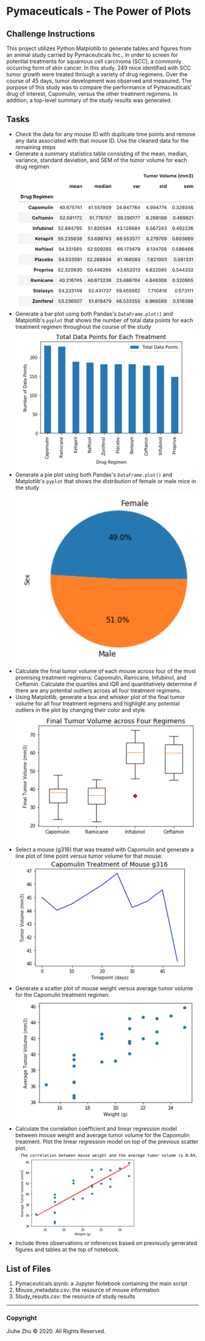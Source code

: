 # Pymaceuticals - The Power of Plots
## Challenge Instructions
This project utilizes Python Matplotlib to generate tables and figures from an animal study carried by Pymaceuticals Inc., in order to screen for potential treatments for squamous cell carcinoma (SCC), a commonly occurring form of skin cancer. In this study, 249 mice identified with SCC tumor growth were treated through a variety of drug regimens. Over the course of 45 days, tumor development was observed and measured. The purpose of this study was to compare the performance of Pymaceuticals' drug of interest, Capomulin, versus the other treatment regimens. In addition, a top-level summary of the study results was generated.

## Tasks
- Check the data for any mouse ID with duplicate time points and remove any data associated with that mouse ID. Use the cleaned data for the remaining steps
- Generate a summary statistics table consisting of the mean, median, variance, standard deviation, and SEM of the tumor volume for each drug regimen \
![Summary_Stats](https://github.com/Jiuhe2020/matplotlib-challenge/blob/master/images/Summary_Table.png)
- Generate a bar plot using both Pandas's `DataFrame.plot()` and Matplotlib's `pyplot` that shows the number of total data points for each treatment regimen throughout the course of the study \
![Total_Data_Points](https://github.com/Jiuhe2020/matplotlib-challenge/blob/master/images/Total_Data_Points.png)
- Generate a pie plot using both Pandas's `DataFrame.plot()` and Matplotlib's `pyplot` that shows the distribution of female or male mice in the study \
![Distribution](https://github.com/Jiuhe2020/matplotlib-challenge/blob/master/images/Distribution.png)
- Calculate the final tumor volume of each mouse across four of the most promising treatment regimens: Capomulin, Ramicane, Infubinol, and Ceftamin. Calculate the quartiles and IQR and quantitatively determine if there are any potential outliers across all four treatment regimens.
- Using Matplotlib, generate a box and whisker plot of the final tumor volume for all four treatment regimens and highlight any potential outliers in the plot by changing their color and style. \
![Final_Tumor_Volume](https://github.com/Jiuhe2020/matplotlib-challenge/blob/master/images/Final_Tumor_Volume.png)
- Select a mouse (g316) that was treated with Capomulin and generate a line plot of time point versus tumor volume for that mouse. \
![Capomulin_g316](https://github.com/Jiuhe2020/matplotlib-challenge/blob/master/images/Capomulin_g316.png)
- Generate a scatter plot of mouse weight versus average tumor volume for the Capomulin treatment regimen. \
![Weight_Tumor](https://github.com/Jiuhe2020/matplotlib-challenge/blob/master/images/Weight_Tumor.png)
- Calculate the correlation coefficient and linear regression model between mouse weight and average tumor volume for the Capomulin treatment. Plot the linear regression model on top of the previous scatter plot. \
![Linear_Regression](https://github.com/Jiuhe2020/matplotlib-challenge/blob/master/images/Linear_Regression.png)
- Include three observations or inferences based on previously generated figures and tables at the top of notebook.

## List of Files
1. Pymaceuticals.ipynb: a Jupyter Notebook containing the main script
2. Mouse_metadata.csv: the resource of mouse information
3. Study_results.csv: the resource of study results

---
### Copyright
Jiuhe Zhu © 2020. All Rights Reserved.
